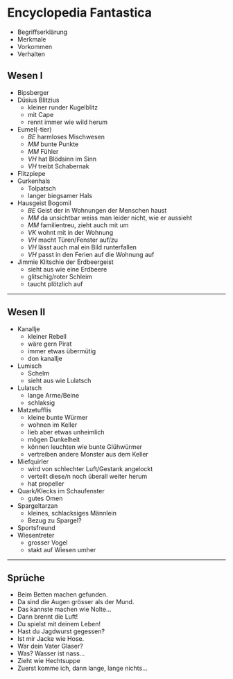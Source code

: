 # Encyclopedia Fantastica

* Begriffserklärung
* Merkmale
* Vorkommen
* Verhalten

## Wesen I
* Bipsberger
* Düsius Blitzius
	* kleiner runder Kugelblitz
	* mit Cape
	* rennt immer wie wild herum
* Eumel(-tier)
	* _BE_ harmloses Mischwesen
	* _MM_ bunte Punkte
	* _MM_ Fühler
	* _VH_ hat Blödsinn im Sinn
	* _VH_ treibt Schabernak
* Flitzpiepe
* Gurkenhals
	* Tolpatsch
	* langer biegsamer Hals
* Hausgeist Bogomil
	* _BE_ Geist der in Wohnungen der Menschen haust
	* _MM_ da unsichtbar weiss man leider nicht, wie er aussieht
	* _MM_ familientreu, zieht auch mit um
	* _VK_ wohnt mit in der Wohnung
	* _VH_ macht Türen/Fenster auf/zu
	* _VH_ lässt auch mal ein Bild runterfallen
	* _VH_ passt in den Ferien auf die Wohnung auf
* Jimmie Klitschie der Erdbeergeist
	* sieht aus wie eine Erdbeere
	* glitschig/roter Schleim
	* taucht plötzlich auf

---

## Wesen II
* Kanallje
	* kleiner Rebell
	* wäre gern Pirat
	* immer etwas übermütig
	* don kanallje
* Lumisch
	* Schelm
	* sieht aus wie Lulatsch
* Lulatsch
	* lange Arme/Beine
	* schlaksig
* Matzetufflis
	* kleine bunte Würmer
	* wohnen im Keller
	* lieb aber etwas unheimlich
	* mögen Dunkelheit
	* können leuchten wie bunte Glühwürmer
	* vertreiben andere Monster aus dem Keller
* Miefquirler
	* wird von schlechter Luft/Gestank angelockt
	* verteilt diese/n noch überall weiter herum
	* hat propeller
* Quark/Klecks im Schaufenster
	* gutes Omen
* Spargeltarzan
	* kleines, schlacksiges Männlein
	* Bezug zu Spargel?
* Sportsfreund
* Wiesentreter
	* grosser Vogel
	* stakt auf Wiesen umher

---

## Sprüche
* Beim Betten machen gefunden.
* Da sind die Augen grösser als der Mund.
* Das kannste machen wie Nolte...
* Dann brennt die Luft!
* Du spielst mit deinem Leben!
* Hast du Jagdwurst gegessen?
* Ist mir Jacke wie Hose.
* War dein Vater Glaser?
* Was? Wasser ist nass...
* Zieht wie Hechtsuppe
* Zuerst komme ich, dann lange, lange nichts...
